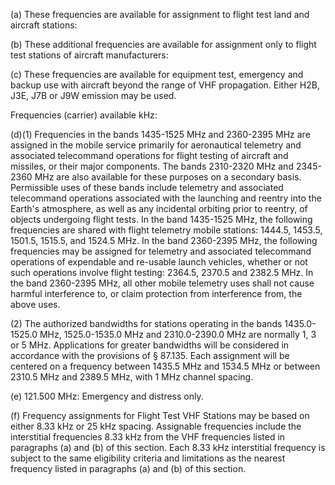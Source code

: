 (a) These frequencies are available for assignment to flight test land and aircraft stations:

(b) These additional frequencies are available for assignment only to flight test stations of aircraft manufacturers:

(c) These frequencies are available for equipment test, emergency and backup use with aircraft beyond the range of VHF propagation. Either H2B, J3E, J7B or J9W emission may be used.

Frequencies (carrier) available kHz:

(d)(1) Frequencies in the bands 1435-1525 MHz and 2360-2395 MHz are assigned in the mobile service primarily for aeronautical telemetry and associated telecommand operations for flight testing of aircraft and missiles, or their major components. The bands 2310-2320 MHz and 2345-2360 MHz are also available for these purposes on a secondary basis. Permissible uses of these bands include telemetry and associated telecommand operations associated with the launching and reentry into the Earth's atmosphere, as well as any incidental orbiting prior to reentry, of objects undergoing flight tests. In the band 1435-1525 MHz, the following frequencies are shared with flight telemetry mobile stations: 1444.5, 1453.5, 1501.5, 1515.5, and 1524.5 MHz. In the band 2360-2395 MHz, the following frequencies may be assigned for telemetry and associated telecommand operations of expendable and re-usable launch vehicles, whether or not such operations involve flight testing: 2364.5, 2370.5 and 2382.5 MHz. In the band 2360-2395 MHz, all other mobile telemetry uses shall not cause harmful interference to, or claim protection from interference from, the above uses.

(2) The authorized bandwidths for stations operating in the bands 1435.0-1525.0 MHz, 1525.0-1535.0 MHz and 2310.0-2390.0 MHz are normally 1, 3 or 5 MHz. Applications for greater bandwidths will be considered in accordance with the provisions of § 87.135. Each assignment will be centered on a frequency between 1435.5 MHz and 1534.5 MHz or between 2310.5 MHz and 2389.5 MHz, with 1 MHz channel spacing.

(e) 121.500 MHz: Emergency and distress only.

(f) Frequency assignments for Flight Test VHF Stations may be based on either 8.33 kHz or 25 kHz spacing. Assignable frequencies include the interstitial frequencies 8.33 kHz from the VHF frequencies listed in paragraphs (a) and (b) of this section. Each 8.33 kHz interstitial frequency is subject to the same eligibility criteria and limitations as the nearest frequency listed in paragraphs (a) and (b) of this section.

